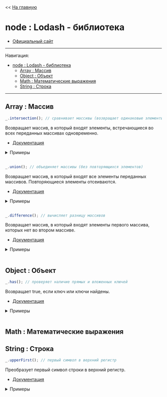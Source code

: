 << [На главную](../README.md)

# node : Lodash - библиотека

- [Официальный сайт](https://lodash.com/)

---

Навигация:

- [node : Lodash - библиотека](#node--lodash---библиотека)
  - [Array : Массив](#array--массив)
  - [Object : Объект](#object--объект)
  - [Math : Математические выражения](#math--математические-выражения)
  - [String : Строка](#string--строка)

---

## Array : Массив

<a id="intersection"></a>

```js
_.intersection(); // сравнивает массивы (возвращает одинаковые элементы)
```

Возвращает массив, в который входят элементы, встречающиеся во всех переданных массивах одновременно.

- [Документация](https://lodash.com/docs/#intersection)

<details>
<summary>Примеры</summary>

```js
const planets1 = ["Меркурий", "Венера", "Земля"];
const planets2 = ["Венера", "Земля", "Марс"];
const planets3 = ["Земля", "Марс", "Юпитер"];

_.intersection(planets1); // ==> [ 'Меркурий', 'Венера', 'Земля' ]
_.intersection(planets1, planets2); // ==> [ 'Венера', 'Земля' ]
_.intersection(planets1, planets2, planets3); // ==> [ 'Земля' ]
```

</details><br>

<a id="union"></a>

```js
_.union(); // объединяет массивы (без повторяющихся элементов)
```

Возвращает массив, в который входят все элементы переданных массивов. Повторяющиеся элементы отсеиваются.

- [Документация](https://lodash.com/docs/#union)

<details>
<summary>Примеры</summary>

```js
const planets1 = ["Меркурий", "Венера", "Земля"];
const planets2 = ["Венера", "Земля", "Марс"];
const planets3 = ["Земля", "Марс", "Юпитер"];

_.union(planets1); // ==> [ 'Меркурий', 'Венера', 'Земля' ]
_.union(planets1, planets2); // ==> [ 'Меркурий', 'Венера', 'Земля', 'Марс' ]
_.union(planets1, planets2, planets3); // ==> [ 'Меркурий', 'Венера', 'Земля', 'Марс', 'Юпитер' ]
```

</details><br>

<a id="difference"></a>

```js
_.difference(); // вычисляет разницу массивов
```

Возвращает массив, в который входят элементы первого массива, которых нет во втором массиве.

- [Документация](https://lodash.com/docs/#difference)

<details>
<summary>Примеры</summary>

```js
const planets1 = ["Меркурий", "Венера", "Земля"];
const planets2 = ["Венера", "Земля", "Марс"];

_.difference(planets1); // ==> [ 'Меркурий', 'Венера', 'Земля' ]
_.difference(planets1, planets2); // ==> [ 'Меркурий' ]
_.difference(planets2, planets1); // ==> [ 'Марс' ]
```

</details><br>

## Object : Объект

<a id="has"></a>

```js
_.has(); // проверяет наличие прямых и вложенных ключей
```

Возвращает true, если ключ или ключи найдены.

- [Документация](https://lodash.com/docs/#has)

<details>
<summary>Примеры</summary>

```js
const user = {
  name: { first: "Ihar", last: "Spurhiash" },
  height: 192,
  married: true,
};

_.has(user, "name"); // ==> true
_.has(user, "name.first"); // ==> true
_.has(user, ["name", "first"]); // ==> true
_.has(user, "Ihar"); // ==> false
```

</details><br>

## Math : Математические выражения

## String : Строка

<a id="upperFirst"></a>

```js
_.upperFirst(); // первый символ в верхний регистр
```

Преобразует первый символ строки в верхний регистр.

- [Документация](https://lodash.com/docs/#upperFirst)

<details>
<summary>Примеры</summary>

```js
_.upperFirst("string"); // ==> 'String'
_.upperFirst("STRING"); // ==> 'STRING'
```

</details><br>
